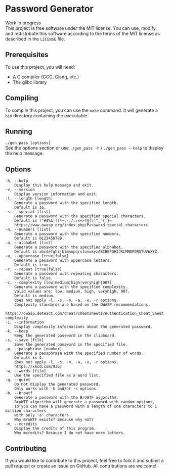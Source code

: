 # Password Generator

Work in progress<br/>
This project is free software under the MIT license. You can use, modify, and redistribute this software according to the terms of the MIT license as described in the `LICENSE` file.

## Prerequisites

To use this project, you will need:
- A C compiler (GCC, Clang, etc.)
- The glibc library

## Compiling

To compile this project, you can use the `make` command. It will generate a `bin` directory containing the executable.

## Running

`./gen_pass [options]`<br/>
See the options section or use `./gen_pass -h` / `./gen_pass --help` to display the help message.

## Options

```
-h, --help
    Display this help message and exit.
-v, --version
    Display version information and exit.
-l, --length [length]
    Generate a password with the specified length.
    Default is 16.
-s, --special [list]
    Generate a password with the specified special characters.
    Default is !"#$%&'()*+,-./:;<=>?@[\]^_`{|}~
    https://www.owasp.org/index.php/Password_special_characters
-n, --numbers [list]
    Generate a password with the specified numbers.
    Default is 0123456789.
-a, --alphabet [list]
    Generate a password with the specified alphabet.
    Default is abcdefghijklmnopqrstuvwxyzABCDEFGHIJKLMNOPQRSTUVWXYZ.
-u, --uppercase [true|false]
    Generate a password with uppercase letters.
    Default is true.
-r, --repeat [true|false]
    Generate a password with repeating characters.
    Default is false.
-c, --complexity [low|medium|high|veryhigh|007]
    Generate a password with the specified complexity.
    Valid values are: low, medium, high, veryhigh, 007.
    Default is medium.
    does not apply -l, -s, -n, -a, -u, -r options.
    Complexity standards are based on the OWASP recommendations.
    https://owasp.deteact.com/cheat/cheatsheets/Authentication_Cheat_Sheet.html#password-complexity
-i, --information
    Display complexity informations about the generated password.
-k, --keep
    Keep the generated password in the clipboard.
-s, --save [file]
    Save the generated password in the specified file.
-p, --passphrase [number]
    Generate a passphrase with the specified number of words.
    Default is 4.
    does not apply -l, -s, -n, -a, -u, -r options.
    https://xkcd.com/936/
-w, --words [file]
    Use the specified file as a word list.
-q, --quiet
    Do not display the generated password.
    Only works with -k and/or -s options.
-b, --browtf
    Generate a password with the BroWTF algorithm.
    BroWTF algorithm will generate a password with random options,
    so you can have a password with a length of one characters to 1 billion characters
    with only 'a' characters.
    Why BroWTF exists? Because why not?
-m, --mcredits
    Display the credits of this program.
    Why mcredits? Because I do not have more letters.
```

## Contributing

If you would like to contribute to this project, feel free to fork it and submit a pull request or create an issue on GitHub. All contributions are welcome!
